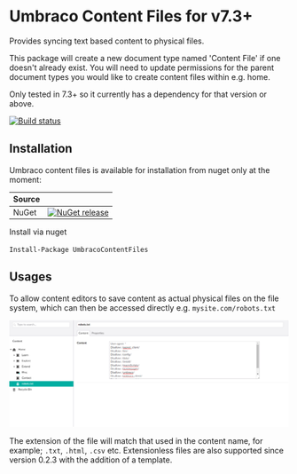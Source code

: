 # Umbraco Content Files for v7.3+
Provides syncing text based content to physical files. 

This package will create a new document type named 'Content File' if one doesn't already exist. 
You will need to update permissions for the parent document types you would like to create content files within e.g. home.

Only tested in 7.3+ so it currently has a dependency for that version or above.

[![Build status](https://ci.appveyor.com/api/projects/status/3ngp3mxc0cishqkw?svg=true)](https://ci.appveyor.com/project/BarFoo/UmbracoContentFiles)

## Installation
Umbraco content files is available for installation from nuget only at the moment:

| Source      |             |
|-------------|-------------|
| NuGet       | [![NuGet release](https://img.shields.io/nuget/v/UmbracoContentFiles.svg)](https://www.nuget.org/packages/UmbracoContentFiles)|

Install via nuget

`Install-Package UmbracoContentFiles`

## Usages
To allow content editors to save content as actual physical files on the file system, which can then be accessed directly e.g. `mysite.com/robots.txt`

![alt text](https://raw.githubusercontent.com/BarFoo/UmbracoContentFiles/master/docs/screen1.PNG "Screenshot 1")

The extension of the file will match that used in the content name, for example; `.txt`, `.html`, `.csv` etc. Extensionless files are also supported since version 0.2.3 with the addition of a template.
